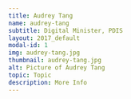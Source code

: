 ```yaml
---
title: Audrey Tang
name: audrey-tang
subtitle: Digital Minister, PDIS
layout: 2017_default
modal-id: 1
img: audrey-tang.jpg
thumbnail: audrey-tang.jpg
alt: Picture of Audrey Tang
topic: Topic
description: More Info
---
```

